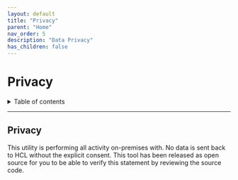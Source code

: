 ```yaml
---
layout: default
title: "Privacy"
parent: "Home"
nav_order: 5
description: "Data Privacy"
has_children: false
---
```


<h1>Privacy</h1>

<details close markdown="block">
  <summary>
    Table of contents
  </summary>
  {: .text-delta }
1. TOC
{:toc}
</details>

---

## Privacy

This utility is performing all activity on-premises with. No data is sent back to HCL without the explicit consent. This tool has been released as open source for you to be able to verify this statement by reviewing the source code.